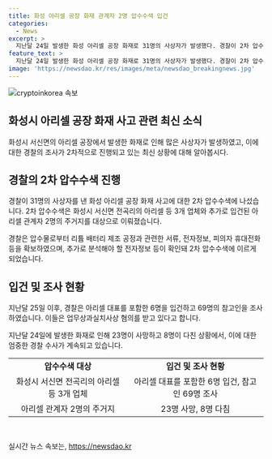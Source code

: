 ```yaml
---
title: 화성 아리셀 공장 화재 관계자 2명 압수수색 입건
categories:
  - News
excerpt: >
  지난달 24일 발생한 화성 아리셀 공장 화재로 31명의 사상자가 발생했다. 경찰이 2차 압수수색을 진행 중인 가운데, 추가로 입건된 아리셀 관계자 2명의 주거지도 포함돼 수색 대상이 됐다. 1차 압수수색 결과를 바탕으로 2차 수색에 나선 경찰은 리튬 배터리 제조 공정과 관련된 서류, 전자정보, 피의자 휴대전화 등을 확보하고 있는 것으로 전해졌다. 화재 사고로 인해 사망자 23명, 부상자 8명이 발생한 가운데 관련자들이 업무상과실치사상 혐의를 받고 있다.
feature_text: >
  지난달 24일 발생한 화성 아리셀 공장 화재로 31명의 사상자가 발생했다. 경찰이 2차 압수수색을 진행 중인 가운데, 추가로 입건된 아리셀 관계자 2명의 주거지도 포함돼 수색 대상이 됐다. 1차 압수수색 결과를 바탕으로 2차 수색에 나선 경찰은 리튬 배터리 제조 공정과 관련된 서류, 전자정보, 피의자 휴대전화 등을 확보하고 있는 것으로 전해졌다. 화재 사고로 인해 사망자 23명, 부상자 8명이 발생한 가운데 관련자들이 업무상과실치사상 혐의를 받고 있다.
image: 'https://newsdao.kr/res/images/meta/newsdao_breakingnews.jpg'
---
```


<p><img src="https://newsdao.kr/res/images/meta/newsdao_breakingnews.jpg" alt="cryptoinkorea 속보" /></p>

<h2 data-ke-size="size26">화성시 아리셀 공장 화재 사고 관련 최신 소식</h2>

<p data-ke-size="size16">화성시 서신면의 아리셀 공장에서 발생한 화재로 인해 많은 사상자가 발생하였고, 이에 대한 경찰의 조사가 2차적으로 진행되고 있는 최신 상황에 대해 알아봅시다.</p>

<h2>경찰의 2차 압수수색 진행</h2>

<p data-ke-size="size16">경찰이 31명의 사상자를 낸 화성 아리셀 공장 화재 사고에 대한 2차 압수수색에 나섰습니다. 2차 압수수색은 화성시 서신면 전곡리의 아리셀 등 3개 업체와 추가로 입건된 아리셀 관계자 2명의 주거지를 대상으로 이뤄졌습니다.</p>

<p data-ke-size="size16">경찰은 압수물로부터 리튬 배터리 제조 공정과 관련한 서류, 전자정보, 피의자 휴대전화 등을 확보하였으며, 추가로 분석해야 할 전자정보 등이 확인돼 2차 압수수색에 이르게 되었습니다.</p>

<h2>입건 및 조사 현황</h2>

<p data-ke-size="size16">지난달 25일 이후, 경찰은 아리셀 대표를 포함한 6명을 입건하고 69명의 참고인을 조사하였습니다. 이들은 업무상과실치사상 혐의를 받고 있다고 합니다.</p>

<p data-ke-size="size16">지난달 24일에 발생한 화재로 인해 23명이 사망하고 8명이 다친 상황에서, 이에 대한 엄중한 경찰 수사가 계속되고 있습니다.</p>

<table>
  <tr>
    <td style="text-align: center; height: 17px;"><b>압수수색 대상</b></td>
    <td style="text-align: center; height: 17px;"><b>입건 및 조사 현황</b></td>
  </tr>
  <tr>
    <td style="text-align: center; height: 17px;">화성시 서신면 전곡리의 아리셀 등 3개 업체</td>
    <td style="text-align: center; height: 17px;">아리셀 대표를 포함한 6명 입건, 참고인 69명 조사</td>
  </tr>
  <tr>
    <td style="text-align: center; height: 17px;">아리셀 관계자 2명의 주거지</td>
    <td style="text-align: center; height: 17px;">23명 사망, 8명 다침</td>
  </tr>
</table>

<p data-ke-size="size16">&nbsp;</p>
실시간 뉴스 속보는, <a href="https://newsdao.kr" rel="dofollow">https://newsdao.kr</a>



